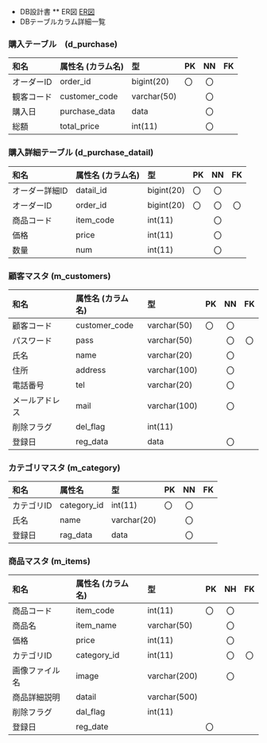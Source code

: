 * DB設計書
** ER図
[ER図]()
* DBテーブルカラム詳細一覧

### 購入テーブル　(d_purchase)
|和名|属性名 (カラム名) |型|PK|NN|FK|
|:---|:---|:---|:---|:---:|:----:|
|オーダーID|order_id|bigint(20)|〇|〇||
|観客コード|customer_code|varchar(50)||〇||
|購入日|purchase_data|data||〇||
|総額|total_price|int(11)||〇||

### 購入詳細テーブル (d_purchase_datail)
|和名|属性名 (カラム名) |型|PK|NN|FK|
|:---|:---|:---|:---|:---:|:----:|
|オーダー詳細ID|datail_id|bigint(20)|〇|〇||
|オーダーID|order_id|bigint(20)|〇|〇|〇|
|商品コード|item_code|int(11)||〇||
|価格|price|int(11)||〇||
|数量|num|int(11)||〇||

### 顧客マスタ (m_customers)
|和名|属性名 (カラム名) |型|PK|NN|FK|
|:---|:---|:---|:---|:---:|:----:|
|顧客コード|customer_code|varchar(50)|〇|〇||
|パスワード|pass|varchar(50)||〇|〇|
|氏名|name|varchar(20)||〇||
|住所|address|varchar(100)||〇||
|電話番号|tel|varchar(20)||〇||
|メールアドレス|mail|varchar(100)||〇||
|削除フラグ|del_flag|int(11)||||
|登録日|reg_data|data||〇||

### カテゴリマスタ (m_category)
|和名|属性名|型|PK|NN|FK|
|:---|:---|:---|:---|:---:|:----:|
|カテゴリID|category_id|int(11)|〇|〇|||
|氏名|name|varchar(20)||〇||
|登録日|rag_data|data||〇||

### 商品マスタ (m_items)
|和名|属性名 (カラム名) |型|PK|NH|FK|
|:---|:---|:---|:---|:---:|:----:|
|商品コード|item_code|int(11)|〇|〇||
|商品名|item_name|varchar(50)||〇||
|価格|price|int(11)||〇||
|カテゴリID|category_id|int(11)||〇|〇|
|画像ファイル名|image|varchar(200)||〇||
|商品詳細説明|datail|varchar(500)||||
|削除フラグ|dal_flag|int(11)||||
|登録日|reg_date||〇||

